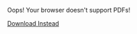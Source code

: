 <object data="/assets/Advantages-of-Drawware-Notation.pdf" width="1000" height="1000" type="application/pdf">
	<p>Oops! Your browser doesn't support PDFs!</p>
    <p><a href="/assets/Advantages-of-Drawware-Notation.pdf">Download Instead</a></p>
</object>

<script src="https://utteranc.es/client.js" 
        repo="guitarvydas/guitarvydas.github.io" 
        issue-term="pathname" 
        theme="github-light" 
        crossorigin="anonymous" 
        async> 
</script> 
